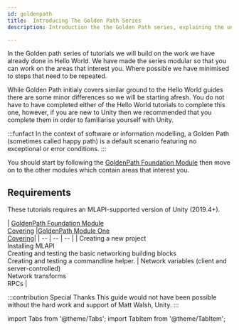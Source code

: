 ```yaml
---
id: goldenpath
title:  Introducing The Golden Path Series
description: Introduction the the Golden Path series, explaining the undeerliying aim of the series. 

---
```


In the Golden path series of tutorials we will build on the work we have already done in Hello World. We have made the series modular so that you can work on the areas that interest you. Where possible we have minimised to steps that need to be repeated.

While Golden Path initialy covers similar ground to the Hello World guides there are some minor differences so we will be starting afresh. You do not have to have completed either of the Hello World tutorials to complete this one, however, if you are new to Unity then we recommended that you  complete them in order to familiarise yourself with Unity. 

:::funfact
In the context of software or information modelling, a Golden Path (sometimes called happy path) is a default scenario featuring no exceptional or error conditions.
:::

You should start by following the [GoldenPath Foundation Module](../../tutorials/goldenpath_series/goldenpath_foundation_module.md) then move on to the other modules which contain areas that interest you.

## Requirements

These tutorials requires an MLAPI-supported version of Unity (2019.4+).



<div class="table-columns-plain">

| [GoldenPath Foundation Module<br/> Covering](../../tutorials/goldenpath_series/goldenpath_foundation_module.md) |[GoldenPath Module One<br/> Covering](gp_module_one.md)|
| -- | -- | -- |
| Creating a new project<br/>  Installing MLAPI<br/>   Creating and testing the basic networking building blocks<br/>  Creating and testing a commandline helper. |   Network variables (client and server-controlled)<br/> Network transforms <br/> RPCs  |
<br/> 

</div>





:::contribution Special Thanks
This guide would not have been possible without the hard work and support of Matt Walsh, Unity. 
:::

import Tabs from '@theme/Tabs';
import TabItem from '@theme/TabItem';